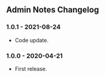 ## Admin Notes Changelog

### 1.0.1 - 2021-08-24

- Code update.

### 1.0.0 - 2020-04-21

- First release.

